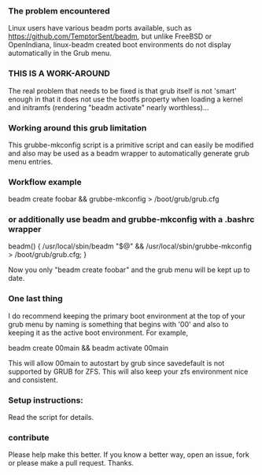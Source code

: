 ### The problem encountered
Linux users have various beadm ports available, such as https://github.com/TemptorSent/beadm, but unlike FreeBSD or OpenIndiana, linux-beadm created boot environments do not display automatically in the Grub menu.

### THIS IS A WORK-AROUND
The real problem that needs to be fixed is that grub itself is not 'smart' enough in that it does not use the bootfs property when loading a kernel and initramfs (rendering "beadm activate" nearly worthless)...

### Working around this grub limitation
This grubbe-mkconfig script is a primitive script and can easily be modified and also may be used as a beadm wrapper to automatically generate grub menu entries.

### Workflow example
beadm create foobar && grubbe-mkconfig > /boot/grub/grub.cfg

### or additionally use beadm and grubbe-mkconfig with a .bashrc wrapper
beadm() { /usr/local/sbin/beadm "$@" && /usr/local/sbin/grubbe-mkconfig > /boot/grub/grub.cfg; }

Now you only "beadm create foobar" and the grub menu will be kept up to date.

### One last thing
I do recommend keeping the primary boot environment at the top of your grub menu by naming is something that begins with '00' and also to keeping it as the active boot environment. For example,

beadm create 00main && beadm activate 00main

This will allow 00main to autostart by grub since savedefault is not supported by GRUB for ZFS. This will also keep your zfs environment nice and consistent.

### Setup instructions:
Read the script for details.

### contribute
Please help make this better. If you know a better way, open an issue, fork or please make a pull request. Thanks.
 
